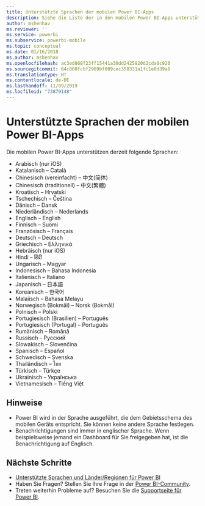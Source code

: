 ```yaml
---
title: Unterstützte Sprachen der mobilen Power BI-Apps
description: Siehe die Liste der in den mobilen Power BI-Apps unterstützten Sprachen.
author: mshenhav
ms.reviewer: ''
ms.service: powerbi
ms.subservice: powerbi-mobile
ms.topic: conceptual
ms.date: 01/16/2018
ms.author: mshenhav
ms.openlocfilehash: ac3ed868f23ff15441a30dd2425820d2cda0c920
ms.sourcegitcommit: 64c860fcbf2969bf089cec358331a1fc1e0d39a8
ms.translationtype: HT
ms.contentlocale: de-DE
ms.lasthandoff: 11/09/2019
ms.locfileid: "73879148"
---
```

# <a name="supported-languages-in-the-power-bi-mobile-apps"></a>Unterstützte Sprachen der mobilen Power BI-Apps
Die mobilen Power BI-Apps unterstützen derzeit folgende Sprachen:

* Arabisch (nur iOS)
* Katalanisch – Català
* Chinesisch (vereinfacht) – 中文(简体)
* Chinesisch (traditionell) – 中文(繁體)
* Kroatisch – Hrvatski
* Tschechisch – Čeština
* Dänisch – Dansk
* Niederländisch – Nederlands
* Englisch – English
* Finnisch – Suomi
* Französisch – Français
* Deutsch – Deutsch
* Griechisch – Ελληνικά
* Hebräisch (nur iOS)
* Hindi – हिंदी
* Ungarisch – Magyar
* Indonesisch – Bahasa Indonesia
* Italienisch – Italiano
* Japanisch – 日本語
* Koreanisch – 한국어
* Malaiisch – Bahasa Melayu
* Norwegisch (Bokmål) – Norsk (Bokmål)
* Polnisch – Polski
* Portugiesisch (Brasilien) – Português
* Portugiesisch (Portugal) – Português
* Rumänisch – Română
* Russisch – Русский
* Slowakisch – Slovenčina
* Spanisch – Español
* Schwedisch – Svenska
* Thailändisch – ไทย
* Türkisch – Türkçe
* Ukrainisch – Українська
* Vietnamesisch – Tiếng Việt

## <a name="notes"></a>Hinweise
* Power BI wird in der Sprache ausgeführt, die dem Gebietsschema des mobilen Geräts entspricht. Sie können keine andere Sprache festlegen.
* Benachrichtigungen sind immer in englischer Sprache. Wenn beispielsweise jemand ein Dashboard für Sie freigegeben hat, ist die Benachrichtigung auf Englisch. 

## <a name="next-steps"></a>Nächste Schritte
* [Unterstützte Sprachen und Länder/Regionen für Power BI](../../supported-languages-countries-regions.md)
* Haben Sie Fragen? Stellen Sie Ihre Frage in der [Power BI-Community](https://community.powerbi.com/).
* Treten weiterhin Probleme auf? Besuchen Sie die [Supportseite für Power BI](https://powerbi.microsoft.com/support/).


